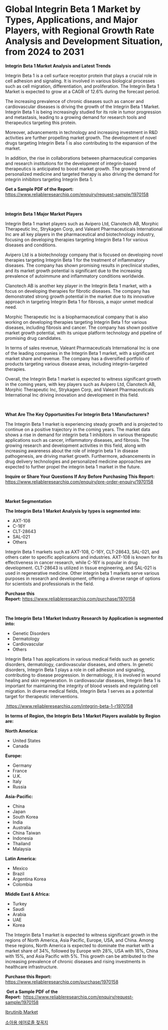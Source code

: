 <p><h1>Global Integrin Beta 1 Market by Types, Applications, and Major Players, with Regional Growth Rate Analysis and Development Situation, from 2024 to 2031</h1></p><p><strong>Integrin Beta 1 Market Analysis and Latest Trends</strong></p>
<p><p>Integrin Beta 1 is a cell surface receptor protein that plays a crucial role in cell adhesion and signaling. It is involved in various biological processes such as cell migration, differentiation, and proliferation. The Integrin Beta 1 Market is expected to grow at a CAGR of 12.6% during the forecast period. </p><p>The increasing prevalence of chronic diseases such as cancer and cardiovascular diseases is driving the growth of the Integrin Beta 1 Market. Integrin Beta 1 is being increasingly studied for its role in tumor progression and metastasis, leading to a growing demand for research tools and therapeutics targeting this protein. </p><p>Moreover, advancements in technology and increasing investment in R&D activities are further propelling market growth. The development of novel drugs targeting Integrin Beta 1 is also contributing to the expansion of the market. </p><p>In addition, the rise in collaborations between pharmaceutical companies and research institutions for the development of integrin-based therapeutics is anticipated to boost market growth. The growing trend of personalized medicine and targeted therapy is also driving the demand for integrin inhibitors targeting Integrin Beta 1.</p></p>
<p><strong>Get a Sample PDF of the Report:&nbsp;</strong> <a href="https://www.reliableresearchiq.com/enquiry/request-sample/1970158">https://www.reliableresearchiq.com/enquiry/request-sample/1970158</a></p>
<p>&nbsp;</p>
<p><strong>Integrin Beta 1 Major Market Players</strong></p>
<p><p>Integrin Beta 1 market players such as Avipero Ltd, Clanotech AB, Morphic Therapeutic Inc, Strykagen Corp, and Valeant Pharmaceuticals International Inc are all key players in the pharmaceutical and biotechnology industry, focusing on developing therapies targeting Integrin Beta 1 for various diseases and conditions.</p><p>Avipero Ltd is a biotechnology company that is focused on developing novel therapies targeting Integrin Beta 1 for the treatment of inflammatory diseases. The company has shown promising results in preclinical studies, and its market growth potential is significant due to the increasing prevalence of autoimmune and inflammatory conditions worldwide.</p><p>Clanotech AB is another key player in the Integrin Beta 1 market, with a focus on developing therapies for fibrotic diseases. The company has demonstrated strong growth potential in the market due to its innovative approach in targeting Integrin Beta 1 for fibrosis, a major unmet medical need.</p><p>Morphic Therapeutic Inc is a biopharmaceutical company that is also working on developing therapies targeting Integrin Beta 1 for various diseases, including fibrosis and cancer. The company has shown positive market growth potential, with its unique platform technology and pipeline of promising drug candidates.</p><p>In terms of sales revenue, Valeant Pharmaceuticals International Inc is one of the leading companies in the Integrin Beta 1 market, with a significant market share and revenue. The company has a diversified portfolio of products targeting various disease areas, including integrin-targeted therapies.</p><p>Overall, the Integrin Beta 1 market is expected to witness significant growth in the coming years, with key players such as Avipero Ltd, Clanotech AB, Morphic Therapeutic Inc, Strykagen Corp, and Valeant Pharmaceuticals International Inc driving innovation and development in this field.</p></p>
<p>&nbsp;</p>
<p><strong>What Are The Key Opportunities For Integrin Beta 1 Manufacturers?</strong></p>
<p><p>The Integrin Beta 1 market is experiencing steady growth and is projected to continue on a positive trajectory in the coming years. The market data shows a rise in demand for integrin beta 1 inhibitors in various therapeutic applications such as cancer, inflammatory diseases, and fibrosis. The growing research and development activities in this field, along with increasing awareness about the role of integrin beta 1 in disease pathogenesis, are driving market growth. Furthermore, advancements in drug delivery technologies and personalized medicine approaches are expected to further propel the integrin beta 1 market in the future.</p></p>
<p><strong>Inquire or Share Your Questions If Any Before Purchasing This Report:</strong> <a href="https://www.reliableresearchiq.com/enquiry/pre-order-enquiry/1970158">https://www.reliableresearchiq.com/enquiry/pre-order-enquiry/1970158</a></p>
<p>&nbsp;</p>
<p><strong>Market Segmentation</strong></p>
<p><strong>The Integrin Beta 1 Market Analysis by types is segmented into:</strong></p>
<p><ul><li>AXT-108</li><li>C-16Y</li><li>CLT-28643</li><li>SAL-021</li><li>Others</li></ul></p>
<p><p>Integrin Beta 1 markets such as AXT-108, C-16Y, CLT-28643, SAL-021, and others cater to specific applications and industries. AXT-108 is known for its effectiveness in cancer research, while C-16Y is popular in drug development. CLT-28643 is utilized in tissue engineering, and SAL-021 is used in regenerative medicine. Other integrin beta 1 markets serve various purposes in research and development, offering a diverse range of options for scientists and professionals in the field.</p></p>
<p><strong>Purchase this Report:&nbsp;</strong><a href="https://www.reliableresearchiq.com/purchase/1970158">https://www.reliableresearchiq.com/purchase/1970158</a></p>
<p>&nbsp;</p>
<p><strong>The Integrin Beta 1 Market Industry Research by Application is segmented into:</strong></p>
<p><ul><li>Genetic Disorders</li><li>Dermatology</li><li>Cardiovascular</li><li>Others</li></ul></p>
<p><p>Integrin Beta 1 has applications in various medical fields such as genetic disorders, dermatology, cardiovascular diseases, and others. In genetic disorders, Integrin Beta 1 plays a role in cell adhesion and signaling, contributing to disease progression. In dermatology, it is involved in wound healing and skin regeneration. In cardiovascular diseases, Integrin Beta 1 is important for maintaining the integrity of blood vessels and regulating cell migration. In diverse medical fields, Integrin Beta 1 serves as a potential target for therapeutic interventions.</p></p>
<p><a href="https://www.reliableresearchiq.com/integrin-beta-1-r1970158">&nbsp;https://www.reliableresearchiq.com/integrin-beta-1-r1970158</a></p>
<p><strong>In terms of Region, the Integrin Beta 1 Market Players available by Region are:</strong></p>
<p>
    <p> <strong> North America: </strong>
        <ul>
            <li>United States</li>
            <li>Canada</li>
        </ul>
        </p> 
    <p> <strong> Europe: </strong>
        <ul>
            <li>Germany</li>
            <li>France</li>
            <li>U.K.</li>
            <li>Italy</li>
            <li>Russia</li>
        </ul>
        </p> 
    <p> <strong> Asia-Pacific: </strong>
        <ul>
            <li>China</li>
            <li>Japan</li>
            <li>South Korea</li>
            <li>India</li>
            <li>Australia</li>
            <li>China Taiwan</li>
            <li>Indonesia</li>
            <li>Thailand</li>
            <li>Malaysia</li>
        </ul>
        </p> 
    <p> <strong> Latin America: </strong>
        <ul>
            <li>Mexico</li>
            <li>Brazil</li>
            <li>Argentina Korea</li>
            <li>Colombia</li>
        </ul>
        </p> 
    <p> <strong> Middle East & Africa: </strong>
        <ul>
            <li>Turkey</li>
            <li>Saudi</li>
            <li>Arabia</li>
            <li>UAE</li>
            <li>Korea</li>
        </ul>
    </p>
    </p>
<p><p>The Integrin Beta 1 market is expected to witness significant growth in the regions of North America, Asia Pacific, Europe, USA, and China. Among these regions, North America is expected to dominate the market with a market share of 34%, followed by Europe with 28%, USA with 18%, China with 15%, and Asia Pacific with 5%. This growth can be attributed to the increasing prevalence of chronic diseases and rising investments in healthcare infrastructure.</p></p>
<p><strong>Purchase this Report: </strong><a href="https://www.reliableresearchiq.com/purchase/1970158">https://www.reliableresearchiq.com/purchase/1970158</a></p>
<p>&nbsp;<strong>Get a Sample PDF of the Report:&nbsp;&nbsp;</strong><a href="https://www.reliableresearchiq.com/enquiry/request-sample/1970158">https://www.reliableresearchiq.com/enquiry/request-sample/1970158</a></p>
<p><strong></strong></p>
<p><p><a href="https://github.com/biheemgalvinlouises6hokrh3h/Market-Research-Report-List-3/blob/main/ibrutinib-market.md">Ibrutinib Market</a></p><p><a href="https://github.com/vdhdwjyp90142/Market-Research-Report-List-3/blob/main/660804284405.md">소아용 에어로졸 젖꼭지</a></p></p>